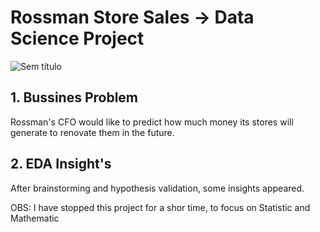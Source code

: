 # Rossman Store Sales -> Data Science Project

![Sem título](https://user-images.githubusercontent.com/75986085/126849210-c38edf19-e6f5-47a5-b008-369afd0c6f87.png)

<h2>1. Bussines Problem</h2>

<p>Rossman's CFO would like to predict how much money its stores will generate to renovate them in the future.</p>

<h2>2. EDA Insight's</h2>

<p>After brainstorming and hypothesis validation, some insights appeared.</p>

<p>OBS: I have stopped this project for a shor  time, to focus on Statistic and Mathematic</p>

